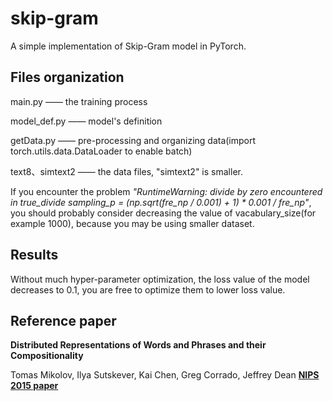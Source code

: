# skip-gram
A simple implementation of Skip-Gram model in PyTorch.
## Files organization
main.py —— the training process

model_def.py —— model's definition

getData.py —— pre-processing and organizing data(import torch.utils.data.DataLoader to enable batch)

text8、simtext2 —— the data files, "simtext2" is smaller. 

If you encounter the problem _"RuntimeWarning: divide by zero encountered in true_divide
  sampling_p = (np.sqrt(fre_np / 0.001) + 1) * 0.001 / fre_np"_, you should probably consider decreasing the value of vacabulary_size(for example 1000), because you may be using smaller dataset. 
## Results
Without much hyper-parameter optimization, the loss value of the model decreases to 0.1, you are free to optimize them to lower loss value. 


## Reference paper
**Distributed Representations of Words and Phrases and their Compositionality**

Tomas Mikolov, Ilya Sutskever, Kai Chen, Greg Corrado, Jeffrey Dean
[**NIPS 2015 paper**](https://papers.nips.cc/paper/5021-distributed-representations-of-words-and-phrases-and-their-compositionality.pdf)